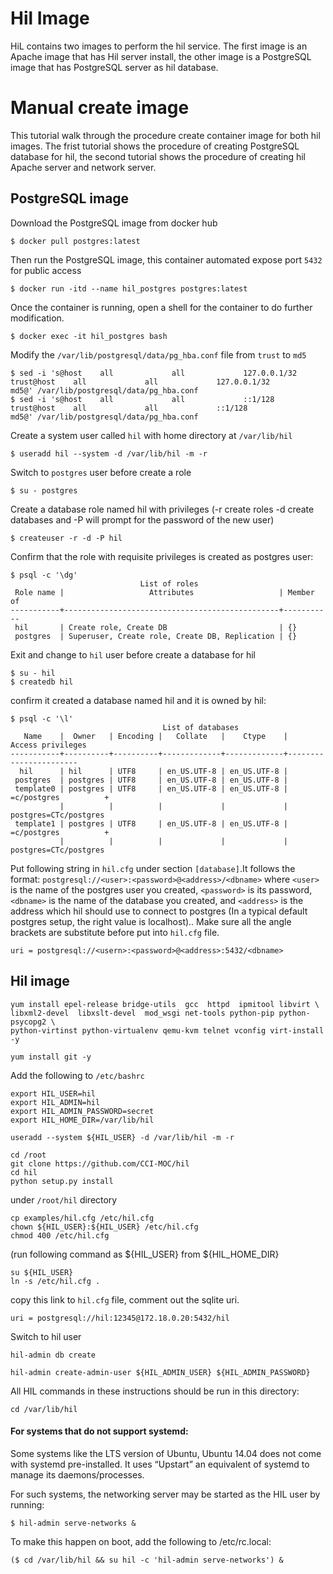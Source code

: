 # Hil Image
HiL contains two images to perform the hil service. The first image is an Apache image that has Hil server install, the other image is a PostgreSQL image that has PostgreSQL server as hil database. 

# Manual create image
This tutorial walk through the procedure create container image for both hil images. The frist tutorial shows the procedure of creating PostgreSQL database for hil, the second tutorial shows the procedure of creating hil Apache server and network server.

## PostgreSQL image
Download the PostgreSQL image from docker hub
```
$ docker pull postgres:latest
```
Then run the PostgreSQL image, this container automated expose port ```5432``` for public access
```
$ docker run -itd --name hil_postgres postgres:latest
```
Once the container is running, open a shell for the container to do further modification.
```
$ docker exec -it hil_postgres bash
```
Modify the ```/var/lib/postgresql/data/pg_hba.conf``` file from ```trust``` to ```md5```
```
$ sed -i 's@host    all             all             127.0.0.1/32            trust@host    all             all             127.0.0.1/32            md5@' /var/lib/postgresql/data/pg_hba.conf
$ sed -i 's@host    all             all             ::1/128                 trust@host    all             all             ::1/128                 md5@' /var/lib/postgresql/data/pg_hba.conf
```
Create a system user called ```hil``` with home directory at ```/var/lib/hil```
```
$ useradd hil --system -d /var/lib/hil -m -r
```
Switch to ```postgres``` user before create a role
```
$ su - postgres
```
Create a database role named hil with privileges (-r create roles -d create databases and -P will prompt for the password of the new user)
```
$ createuser -r -d -P hil
```
Confirm that the role with requisite privileges is created as postgres user:
```
$ psql -c '\dg'
                             List of roles
 Role name |                   Attributes                   | Member of
-----------+------------------------------------------------+-----------
 hil       | Create role, Create DB                         | {}
 postgres  | Superuser, Create role, Create DB, Replication | {}

```
Exit and change to ```hil``` user before create a database for hil
```
$ su - hil
$ createdb hil
```
confirm it created a database named hil and it is owned by hil:
```
$ psql -c '\l'
                                  List of databases
   Name    |  Owner   | Encoding |   Collate   |    Ctype    |   Access privileges
-----------+----------+----------+-------------+-------------+-----------------------
  hil      | hil      | UTF8     | en_US.UTF-8 | en_US.UTF-8 |
 postgres  | postgres | UTF8     | en_US.UTF-8 | en_US.UTF-8 |
 template0 | postgres | UTF8     | en_US.UTF-8 | en_US.UTF-8 | =c/postgres          +
           |          |          |             |             | postgres=CTc/postgres
 template1 | postgres | UTF8     | en_US.UTF-8 | en_US.UTF-8 | =c/postgres          +
           |          |          |             |             | postgres=CTc/postgres
```
Put following string in ```hil.cfg``` under section ```[database]```.It follows the format: ```postgresql://<user>:<password>@<address>/<dbname>``` where ```<user>``` is the name of the postgres user you created, ```<password>``` is its password, ```<dbname>``` is the name of the database you created, and ```<address>``` is the address which hil should use to connect to postgres (In a typical default postgres setup, the right value is localhost).. Make sure all the angle brackets are substitute before put into ```hil.cfg``` file.
```
uri = postgresql://<usern>:<password>@<address>:5432/<dbname>
```

## Hil image
```
yum install epel-release bridge-utils  gcc  httpd  ipmitool libvirt \
libxml2-devel  libxslt-devel  mod_wsgi net-tools python-pip python-psycopg2 \
python-virtinst python-virtualenv qemu-kvm telnet vconfig virt-install -y
```

```
yum install git -y
```

Add the following to ```/etc/bashrc```

```
export HIL_USER=hil
export HIL_ADMIN=hil
export HIL_ADMIN_PASSWORD=secret
export HIL_HOME_DIR=/var/lib/hil
```

```
useradd --system ${HIL_USER} -d /var/lib/hil -m -r
```

```
cd /root
git clone https://github.com/CCI-MOC/hil
cd hil
python setup.py install
```


under ```/root/hil``` directory
```
cp examples/hil.cfg /etc/hil.cfg
chown ${HIL_USER}:${HIL_USER} /etc/hil.cfg
chmod 400 /etc/hil.cfg
```
(run following command as ${HIL_USER} from ${HIL_HOME_DIR}
``` 
su ${HIL_USER}
ln -s /etc/hil.cfg .
```

copy this link to ```hil.cfg``` file, comment out the sqlite uri.

```
uri = postgresql://hil:12345@172.18.0.20:5432/hil
```

Switch to hil user
```
hil-admin db create
```

```
hil-admin create-admin-user ${HIL_ADMIN_USER} ${HIL_ADMIN_PASSWORD}
```

All HIL commands in these instructions should be run in this directory:
```
cd /var/lib/hil
```

#### For systems that do not support systemd:
Some systems like the LTS version of Ubuntu, Ubuntu 14.04 does not come with systemd pre-installed. It uses “Upstart” an equivalent of systemd to manage its daemons/processes.

For such systems, the networking server may be started as the HIL user by running:

```
$ hil-admin serve-networks &
```
To make this happen on boot, add the following to /etc/rc.local:

```
($ cd /var/lib/hil && su hil -c 'hil-admin serve-networks') &
```
